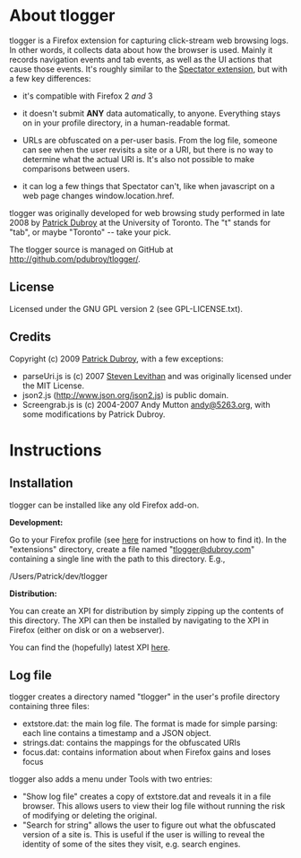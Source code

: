 # About tlogger

tlogger is a Firefox extension for capturing click-stream web browsing logs.
In other words, it collects data about how the browser is used. Mainly it
records navigation events and tab events, as well as the UI actions that cause
those events. It's roughly similar to the [Spectator extension](https://addons.mozilla.org/en-US/firefox/addon/6326), but with a few key differences:

- it's compatible with Firefox 2 *and* 3

- it doesn't submit **ANY** data automatically, to anyone. Everything stays on
in your profile directory, in a human-readable format.

- URLs are obfuscated on a per-user basis. From the log file, someone can see 
when the user revisits a site or a URI, but there is no way to determine what 
the actual URI is. It's also not possible to make comparisons between users.

- it can log a few things that Spectator can't, like when javascript on a web page changes window.location.href.

tlogger was originally developed for web browsing study performed in late 2008
by [Patrick Dubroy](http://dubroy.com) at the University of Toronto. The "t" stands for "tab", or
maybe "Toronto" -- take your pick.

The tlogger source is managed on GitHub at <http://github.com/pdubroy/tlogger/>.

## License

Licensed under the GNU GPL version 2 (see GPL-LICENSE.txt).

## Credits

Copyright (c) 2009 [Patrick Dubroy](http://dubroy.com), with a few exceptions:

- parseUri.js is (c) 2007 [Steven Levithan](http://stevenlevithan.com) and was 
originally licensed under the MIT License.
- json2.js (http://www.json.org/json2.js) is public domain.
- Screengrab.js is (c) 2004-2007 Andy Mutton <andy@5263.org>, with some 
modifications by Patrick Dubroy.

# Instructions

## Installation

tlogger can be installed like any old Firefox add-on. 

**Development:**

Go to your Firefox profile (see [here](http://support.mozilla.com/kb/Profiles)
for instructions on how to find it). In the "extensions" directory, create a
file named "tlogger@dubroy.com" containing a single line with the path to
this directory. E.g.,

  /Users/Patrick/dev/tlogger
  
**Distribution:**

You can create an XPI for distribution by simply zipping up the contents of
this directory. The XPI can then be installed by navigating to the XPI in
Firefox (either on disk or on a webserver).

You can find the (hopefully) latest XPI [here](http://dubroy.com/tlogger/tlogger.xpi).

## Log file

tlogger creates a directory named "tlogger" in the user's profile directory
containing three files:

- extstore.dat: the main log file. The format is made for simple parsing: each
line contains a timestamp and a JSON object.
- strings.dat: contains the mappings for the obfuscated URIs
- focus.dat: contains information about when Firefox gains and loses focus

tlogger also adds a menu under Tools with two entries:

- "Show log file" creates a copy of extstore.dat and reveals it in a file
browser. This allows users to view their log file without running the risk
of modifying or deleting the original.
- "Search for string" allows the user to figure out what the obfuscated version
of a site is. This is useful if the user is willing to reveal the identity of
some of the sites they visit, e.g. search engines.


